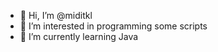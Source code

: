 - 👋 Hi, I’m @miditkl
- 👀 I’m interested in programming some scripts
- 🌱 I’m currently learning Java
<!---
- 📫 You can reach me via Discord: discord.gg/uFdVUMH
--->
